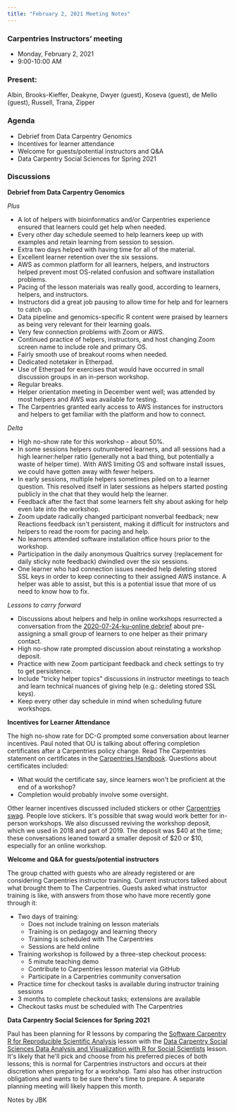 ```yaml
---
title: "February 2, 2021 Meeting Notes"
---
```

### Carpentries Instructors’ meeting
- Monday, February 2, 2021
- 9:00-10:00 AM

### Present:
Albin, Brooks-Kieffer, Deakyne, Dwyer (guest), Koseva (guest), de Mello (guest), Russell, Trana, Zipper

### Agenda
- Debrief from Data Carpentry Genomics
- Incentives for learner attendance
- Welcome for guests/potential instructors and Q&A
- Data Carpentry Social Sciences for Spring 2021

### Discussions

**Debrief from Data Carpentry Genomics**

*Plus*

- A lot of helpers with bioinformatics and/or Carpentries experience ensured that learners could get help when needed.
- Every other day schedule seemed to help learners keep up with examples and retain learning from session to session.
- Extra two days helped with having time for all of the material.
- Excellent learner retention over the six sessions.
- AWS as common platform for all learners, helpers, and instructors helped prevent most OS-related confusion and software installation problems.
- Pacing of the lesson materials was really good, according to learners, helpers, and instructors.
- Instructors did a great job pausing to allow time for help and for learners to catch up.
- Data pipeline and genomics-specific R content were praised by learners as being very relevant for their learning goals.
- Very few connection problems with Zoom or AWS.
- Continued practice of helpers, instructors, and host changing Zoom screen name to include role and primary OS.
- Fairly smooth use of breakout rooms when needed.
- Dedicated notetaker in Etherpad.
- Use of Etherpad for exercises that would have occurred in small discussion groups in an in-person workshop.
- Regular breaks.
- Helper orientation meeting in December went well; was attended by most helpers and AWS was available for testing.
- The Carpentries granted early access to AWS instances for instructors and helpers to get familiar with the platform and how to connect.

*Delta*

- High no-show rate for this workshop - about 50%.
- In some sessions helpers outnumbered learners, and all sessions had a high learner:helper ratio (generally not a bad thing, but potentially a waste of helper time). With AWS limiting OS and software install issues, we could have gotten away with fewer helpers.
- In early sessions, multiple helpers sometimes piled on to a learner question. This resolved itself in later sessions as helpers started posting publicly in the chat that they would help the learner.
- Feedback after the fact that some learners felt shy about asking for help even late into the workshop.
- Zoom update radically changed participant nonverbal feedback; new Reactions feedback isn't persistent, making it difficult for instructors and helpers to read the room for pacing and help.
- No learners attended software installation office hours prior to the workshop.
- Participation in the daily anonymous Qualtrics survey (replacement for daily sticky note feedback) dwindled over the six sessions.
- One learner who had connection issues needed help deleting stored SSL keys in order to keep connecting to their assigned AWS instance. A helper was able to assist, but this is a potential issue that more of us need to know how to fix.

*Lessons to carry forward*

- Discussions about helpers and help in online workshops resurrected a conversation from the [2020-07-24-ku-online debrief](https://kulibraries.github.io/carpentries-instructors/2020/08/17/meeting-notes.html) about pre-assigning a small group of learners to one helper as their primary contact.
- High no-show rate prompted discussion about reinstating a workshop deposit.
- Practice with new Zoom participant feedback and check settings to try to get persistence.
- Include "tricky helper topics" discussions in instructor meetings to teach and learn technical nuances of giving help (e.g.: deleting stored SSL keys).
- Keep every other day schedule in mind when scheduling future workshops.

**Incentives for Learner Attendance**

The high no-show rate for DC-G prompted some conversation about learner incentives. Paul noted that OU is talking about offering completion certificates after a Carpentries policy change. Read The Carpentries statement on certificates in the [Carpentries Handbook](https://docs.carpentries.org/topic_folders/hosts_instructors/certificates.html). Questions about certificates included:

- What would the certificate say, since learners won't be proficient at the end of a workshop?
- Completion would probably involve some oversight.

Other learner incentives discussed included stickers or other [Carpentries swag](https://www.redbubble.com/people/thecarpentries/explore?page=1&sortOrder=recent). People love stickers. It's possible that swag would work better for in-person workshops. We also discussed reviving the workshop deposit, which we used in 2018 and part of 2019. The deposit was $40 at the time; these conversations leaned toward a smaller deposit of $20 or $10, especially for an online workshop.

**Welcome and Q&A for guests/potential instructors**

The group chatted with guests who are already registered or are considering Carpentries instructor training. Current instructors talked about what brought them to The Carpentries. Guests asked what instructor training is like, with answers from those who have more recently gone through it:

- Two days of training:
  - Does not include training on lesson materials
  - Training is on pedagogy and learning theory
  - Training is scheduled with The Carpentries
  - Sessions are held online
- Training workshop is followed by a three-step checkout process:
  - 5 minute teaching demo
  - Contribute to Carpentries lesson material via GitHub
  - Participate in a Carpentries community conversation
- Practice time for checkout tasks is available during instructor training sessions
- 3 months to complete checkout tasks; extensions are available
- Checkout tasks must be scheduled with The Carpentries

**Data Carpentry Social Sciences for Spring 2021**

Paul has been planning for R lessons by comparing the [Software Carpentry R for Reproducible Scientific Analysis](http://swcarpentry.github.io/r-novice-gapminder) lesson with the [Data Carpentry Social Sciences Data Analysis and Visualization with R for Social Scientists](http://www.datacarpentry.org/r-socialsci/) lesson. It's likely that he'll pick and choose from his preferred pieces of both lessons; this is normal for Carpentries instructors and occurs at their discretion when preparing for a workshop. Tami also has other instruction obligations and wants to be sure there's time to prepare. A separate planning meeting will likely happen this month.


Notes by JBK
